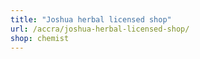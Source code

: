```yaml
---
title: "Joshua herbal licensed shop"
url: /accra/joshua-herbal-licensed-shop/
shop: chemist
---
```

